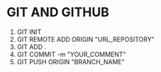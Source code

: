 # GIT AND GITHUB

1. GIT INIT
2. GIT REMOTE ADD ORIGIN "URL_REPOSITORY"
3. GIT ADD .
4. GIT COMMIT -m "YOUR_COMMENT"
5. GIT PUSH ORIGIN "BRANCH_NAME"